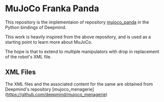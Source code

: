 # MuJoCo Franka Panda

This repository is the implementaion of repository [mujoco_panda](https://github.com/justagist/mujoco_panda) in the Python bindings of Deepmind.

This work is heavily inspired from the above repository, and is used as a starting point to learn more about MuJoCo.

The hope is that to extend to multiple manipulators with drop in replacement of the robot's XML file.

## XML Files

The XML files and the associated content for the same are obtained from Deepmind's repository [mujoco_menagerie] (<https://github.com/deepmind/mujoco_menagerie>)
